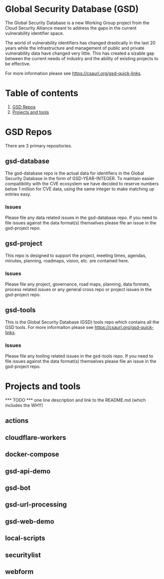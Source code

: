 # Global Security Database (GSD)

The Global Security Database is a new Working Group project from the Cloud Security Alliance meant to address the gaps in the current vulnerability identifier space.

The world of vulnerability identifiers has changed drastically in the last 20 years while the infrastructure and management of public and private vulnerability data have changed very little. This has created a sizable gap between the current needs of industry and the ability of existing projects to be effective.

For more information please see https://csaurl.org/gsd-quick-links.

# Table of contents
1. [GSD Repos](#gsd-repos)
2. [Projects and tools](#projects-and-tools)

# GSD Repos

There are 3 primary repositories. 

## gsd-database

The gsd-database repo is the actual data for identifiers in the Global Security Database in the form of GSD-YEAR-INTEGER. To maintain easier compatibility with the CVE ecosystem we have decided to reserve numbers below 1 million for CVE data, using the same integer to make matching up entries easy.

### Issues

Please file any data related issues in the gsd-database repo. If you need to file issues against the data format(s) themselves please file an issue in the gsd-project repo.

## gsd-project

This repo is designed to support the project, meeting times, agendas, minutes, planning, roadmaps, vision, etc. are contained here.

### Issues

Please file any project, governance, road maps, planning, data formats, process related issues or any general cross repo or project issues in the gsd-project repo.

## gsd-tools

This is the Global Security Database (GSD) tools repo which contains all the GSD tools. For more informaiton please see https://csaurl.org/gsd-quick-links.

### Issues

Please file any tooling related issues in the gsd-tools repo. If you need to file issues against the data format(s) themselves please file an issue in the gsd-project repo.

# Projects and tools

*** TODO *** one line description and link to the README.md (which includes the WHY)

## actions
## cloudflare-workers
## docker-compose
## gsd-api-demo
## gsd-bot
## gsd-url-processing
## gsd-web-demo
## local-scripts
## securitylist
## webform
